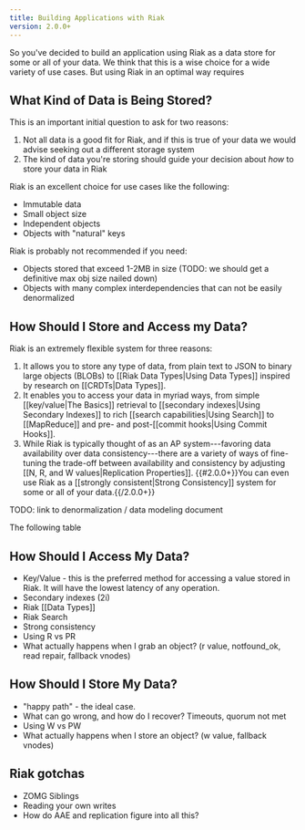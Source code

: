 ```yaml
---
title: Building Applications with Riak
version: 2.0.0+
---
```


So you've decided to build an application using Riak as a data store for some or all of your data. We think that this is a wise choice for a wide variety of use cases. But using Riak in an optimal way requires 

## What Kind of Data is Being Stored?

This is an important initial question to ask for two reasons:

1. Not all data is a good fit for Riak, and if this is true of your data we would advise seeking out a different storage system
2. The kind of data you're storing should guide your decision about *how* to store your data in Riak

Riak is an excellent choice for use cases like the following:

* Immutable data
* Small object size
* Independent objects
* Objects with "natural" keys

Riak is probably not recommended if you need:

* Objects stored that exceed 1-2MB in size (TODO: we should get a definitive max obj size nailed down)
* Objects with many complex interdependencies that can not be easily denormalized

## How Should I Store and Access my Data?

Riak is an extremely flexible system for three reasons:

1. It allows you to store any type of data, from plain text to JSON to binary large objects (BLOBs) to [[Riak Data Types|Using Data Types]] inspired by research on [[CRDTs|Data Types]].
2. It enables you to access your data in myriad ways, from simple [[key/value|The Basics]] retrieval to [[secondary indexes|Using Secondary Indexes]] to rich [[search capabilities|Using Search]] to [[MapReduce]] and pre- and post-[[commit hooks|Using Commit Hooks]].
3. While Riak is typically thought of as an AP system---favoring data availability over data consistency---there are a variety of ways of fine-tuning the trade-off between availability and consistency by adjusting [[N, R, and W values|Replication Properties]]. {{#2.0.0+}}You can even use Riak as a [[strongly consistent|Strong Consistency]] system for some or all of your data.{{/2.0.0+}}

TODO: link to denormalization / data modeling document

The following table

## How Should I Access My Data?

* Key/Value - this is the preferred method for accessing a value stored in Riak. It will have the lowest latency of any operation.
* Secondary indexes (2i)
* Riak [[Data Types]]
* Riak Search
* Strong consistency
* Using R vs PR
* What actually happens when I grab an object? (r value, notfound_ok, read repair, fallback vnodes)

## How Should I Store My Data?

* "happy path" - the ideal case.
* What can go wrong, and how do I recover? Timeouts, quorum not met
* Using W vs PW
* What actually happens when I store an object? (w value, fallback vnodes)

## Riak gotchas

* ZOMG Siblings
* Reading your own writes
* How do AAE and replication figure into all this?
